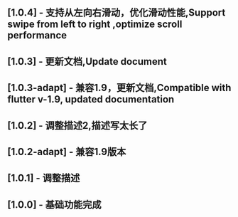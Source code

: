 ## [1.0.4] - 支持从左向右滑动，优化滑动性能,Support swipe from left to right ,optimize scroll performance
## [1.0.3] - 更新文档,Update document
## [1.0.3-adapt] - 兼容1.9，更新文档,Compatible with flutter v-1.9, updated documentation
## [1.0.2] - 调整描述2,描述写太长了
## [1.0.2-adapt] - 兼容1.9版本
## [1.0.1] - 调整描述
## [1.0.0] - 基础功能完成



